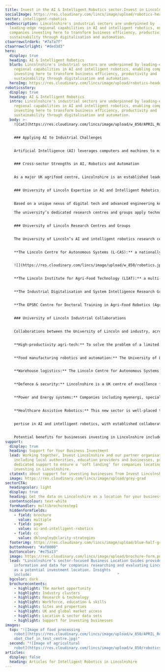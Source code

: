```yaml
---
title: Invest in the AI & Intelligent Robotics sector.Invest in Lincolnshire
socialImage: https://res.cloudinary.com/lincs/image/upload/robotics-header.png
sector: intelligent-robotics
seoDescription: Lincolnshire's industrial sectors are underpinned by
  leading-edge regional capabilities in AI and intelligent robotics, enabling
  companies investing here to transform business efficiency, productivity and
  sustainability through digitalisation and automation.
ctaarrowclrdark: "#7a7a7f"
ctaarrowclrlight: "#ded3d3"
hero:
  display: true
  heading: AI & Intelligent Robotics
  blurb: Lincolnshire's industrial sectors are underpinned by leading-edge
    regional capabilities in AI and intelligent robotics, enabling companies
    investing here to transform business efficiency, productivity and
    sustainability through digitalisation and automation.
  heroImg: https://res.cloudinary.com/lincs/image/upload/robotics-header.png
roboticsstory:
  display: true
  heading: AI & Intelligent Robotics
  intro: Lincolnshire's industrial sectors are underpinned by leading-edge
    regional capabilities in AI and intelligent robotics, enabling companies
    investing here to transform business efficiency, productivity and
    sustainability through digitalisation and automation.
  body: >-
    ![Cat](https://res.cloudinary.com/lincs/image/upload/w_850/APRIL_Robotics_Robot_Chef_in_test_centre.jpg)


    ### Applying AI to Industrial Challenges


    Artificial Intelligence (AI) leverages computers and machines to mimic human problem-solving and decision-making capabilities (IBM). Through intelligent robotics, AI is applied to business challenges in the physical world. Lincolnshire's leadership in both AI and intelligent robotics has its roots in a fortuitous combination of regional industries with similar needs, including food production, manufacturing and distribution; defence and security; energy and power systems; process industries; and logistics. Each of these sectors has a requirement for digitalisation and automation solutions - to deliver improved performance, productivity and sustainability, or to address labour constraints.


    ### Cross-sector Strengths in AI, Robotics and Automation


    As a major UK agrifood centre, Lincolnshire is an established leader in agri-tech robotics, with automation expertise extending from agriculture into food manufacturing, warehousing and logistics. Based on a historic and ongoing RAF presence, Lincolnshire has emerged as the ‘UK’s ISTAR hub’, with advanced digital, IT and electronics businesses supporting the military. Lincolnshire’s wider industrial base includes advanced engineering, energy and power systems companies applying Industry 4.0 technologies to digitalise and automate their operations. Supported by collaborations between regional businesses and academia, these industrial strengths have helped to establish Lincolnshire as a leading centre for AI, intelligent robotics, and Industry 4.0 research and innovation.


    ### University of Lincoln Expertise in AI and Intelligent Robotics


    Based on a unique nexus of digital tech and advanced engineering knowledge and expertise, and through wide-ranging industrial collaborations, the University of Lincoln has emerged as a UK centre of excellence for cross-sector AI, intelligent robotics and Industry 4.0 R&D.

    The university’s dedicated research centres and groups apply technologies including AI, machine learning, big data analytics, sensors, and robotics and automation to transform business and supply chain productivity, efficiency and sustainability, and to enable advanced product development.


    ### University of Lincoln Research Centres and Groups


    The University of Lincoln’s AI and intelligent robotics research centres and groups include:


    **The Lincoln Centre for Autonomous Systems (L-CAS):** a nationally recognised, cross-disciplinary centre for robotics research, bringing together academics and companies from sectors including agrifood, agri-tech, logistics, nuclear, space and healthcare.


    ![](https://res.cloudinary.com/lincs/image/upload/w_850/robotics.jpg)


    **The Lincoln Institute for Agri-Food Technology (LIAT):** a multi-disciplinary, sector-leading centre of expertise in AI, robotics, engineering, crop science, environmental sustainability, food manufacturing, product development and supply chains. Robotics and automation projects include robotic phenotyping, collaborative robots in the food industry, selective harvesting and weeding robots, novel sensing systems, and real time data analysis for crop care.


    **The Industrial Digitalisation and System Intelligence Research Group:** developing and testing innovative solutions focused on industrial AI, robotics and automated systems, communications, networks and embedded systems, through strong collaborations with international research partners and end users in the automotive, aerospace, space, energy, telecommunication, IT, agrifood and healthcare sectors.


    **The EPSRC Centre for Doctoral Training in Agri-Food Robotics (AgriFoRwArdS):** a collaboration between the universities of Lincoln, Cambridge and East Anglia focused on robotics within the agricultural sector. The Centre provides fully funded opportunities for students to undertake MSc and PhD study, to become the next leaders in the agrifood robotics community.


    ### University of Lincoln Industrial Collaborations


    Collaborations between the University of Lincoln and industry, across established and new sectors, have included:


    **High-productivity agri-tech:** To solve the problem of a limited labour force, the agri-tech sector has developed intelligent robots to plant, weed and harvest crops. Companies including Thorvald have benefitted from close collaboration with the University of Lincoln on R&D including access to open-source robotics software.


    **Food manufacturing robotics and automation:** The University of Lincoln’s National Centre for Food Manufacturing works closely with the food manufacturing sector to improve productivity, traceability and sustainability throughout the supply chain.


    **Warehouse logistics:** The Lincoln Centre for Autonomous Systems (L-CAS) has collaborated with companies including Hikrobot to automate warehouse processes, bringing improved accuracy, productivity and traceability.


    **Defence & security:** Lincolnshire is a UK centre of excellence for defence and security technologies. Industry and academia have collaborated closely in areas including ISTAR, AI and robotics, including RCVs for hostile environments.


    **Power and Energy systems:** Companies including myenergi, specialising in the optimisation and automation of power and energy systems, have collaborated with the University of Lincoln to develop safe, sustainable, cost efficient solutions.


    **Healthcare Assistive Robotics:** This new sector is well-placed to benefit from Lincolnshire’s transferable ex


    pertise in AI and intelligent robotics, with established collaborations between businesses and academia in the rapidly growing fields of digital healthcare and assistive robotics.


    Potential benefits for businesses investing in Lincolnshire include access to leading-edge transferable research, knowledge and expertise; access to testbed facilities; well-established routes to collaboration; a wide range of experienced potential supply chain partners; and access to government investment.
support:
  display: true
  heading: Support for Your Business Investment
  lead: Working together, Invest Lincolnshire and our partner organisations,
    including local authorities, education providers and businesses, provide
    dedicated support to ensure a ‘soft landing’ for companies locating and
    investing in Lincolnshire.
  ctatext: about support for investing businesses from Invest Lincolnshire
  image: https://res.cloudinary.com/lincs/image/upload/grey-grad
sectorCTA:
  headingcolor: light
  display: true
  heading: Get the data on Lincolnshire as a location for your business
  contentscolour: text-white
  formhandler: multibrochurestep1
  hiddenformfields:
    - field: brochure
      value: multiple
    - field: page
      value: ai-and-intelligent-robotics
    - field: cc
      value: dklongley@clarity-strategies
  footerimg: https://res.cloudinary.com/lincs/image/upload/blue-half-grad.png
  buttonhover: "#af0000"
  buttoncolor: "#e75a13"
  image: https://res.cloudinary.com/lincs/image/upload/brochure-form.png
  lead: "Lincolnshire’s sector-focused Business Location Guides provide essential
    information and data for companies researching and evaluating Lincolnshire
    as a potential investment location. Insights
    include:                                       "
  bgcolor: dark
  brochurecontents:
    - highlight: The market opportunity
    - highlight: Industry clusters
    - highlight: Research & technology
    - highlight: Workforce, education & skills
    - highlight: Sites and properties
    - highlight: UK and global market access
    - highlight: Location & sector data sets
    - highlight: Support for investing businesses
images:
  top: "![Image of food processing
    robot](https://res.cloudinary.com/lincs/image/upload/w_850/APRIL_Robotics_R\
    obot_Chef_in_test_centre.jpg)"
  second: "![Image of agricultural
    robot](https://res.cloudinary.com/lincs/image/upload/w_850/robotics.jpg)"
articles:
  display: false
  heading: Articles for Intelligent Robotics in Lincolnshire
---
```


